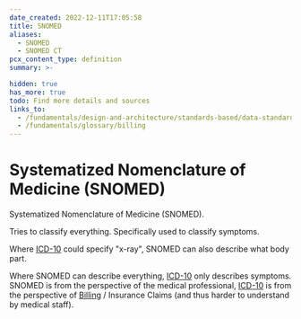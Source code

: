```yaml
---
date_created: 2022-12-11T17:05:58
title: SNOMED
aliases:
  - SNOMED
  - SNOMED CT
pcx_content_type: definition
summary: >-

hidden: true
has_more: true
todo: Find more details and sources
links_to:
  - /fundamentals/design-and-architecture/standards-based/data-standards/icd-10
  - /fundamentals/glossary/billing
---
```


# Systematized Nomenclature of Medicine (SNOMED)

Systematized Nomenclature of Medicine (SNOMED).

Tries to classify everything. Specifically used to classify symptoms.

Where [ICD-10](/fundamentals/design-and-architecture/standards-based/data-standards/icd-10) could specify "x-ray", SNOMED can also describe what body part.

Where SNOMED can describe everything, [ICD-10](/fundamentals/design-and-architecture/standards-based/data-standards/icd-10) only describes symptoms. SNOMED is from the perspective of the medical professional, [ICD-10](/fundamentals/design-and-architecture/standards-based/data-standards/icd-10) is from the perspective of [Billing](/fundamentals/glossary/billing) / Insurance Claims (and thus harder to understand by medical staff).

